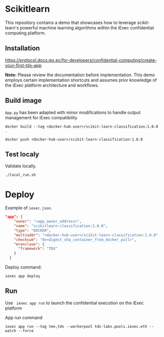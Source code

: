 # Scikitlearn

This repository contains a demo that showcases how to leverage scikit-learn's powerful machine learning algorithms within the iExec confidential computing platform.

## Installation

https://protocol.docs.iex.ec/for-developers/confidential-computing/create-your-first-tdx-app

**Note:** 
Please review the documentation before implementation. 
This demo employs certain implementation shortcuts and assumes prior knowledge of the iExec platform architecture and workflows.

## Build image 

`App.py` has been adapted with minor modifications to handle output management for iExec compatibility

`docker build --tag <docker-hub-user>/scikit-learn-classification:1.0.0 .`

`docker push <docker-hub-user>/scikit-learn-classification:1.0.0`


## Test localy

Validate locally. 

`./local_run.sh`

# Deploy 

Example of `iexec.json`.

``` json
"app": {
    "owner": "<app_owner_address>",
    "name": "scikitlearn-classification:1.0.0",
    "type": "DOCKER",
    "multiaddr": "<docker-hub-user>/scikit-learn-classification:1.0.0",
    "checksum": "0x<digest_sha_container_from_docker_pull>",
    "mrenclave": {
      "framework": "TDX"
    }
  }
```

Deploy command:

`iexec app deploy`

## Run 

Use ` iexec app run` to launch the confidential execution on the iExec platform

App run command

`iexec app run --tag tee,tdx --workerpool tdx-labs.pools.iexec.eth --watch --force`


